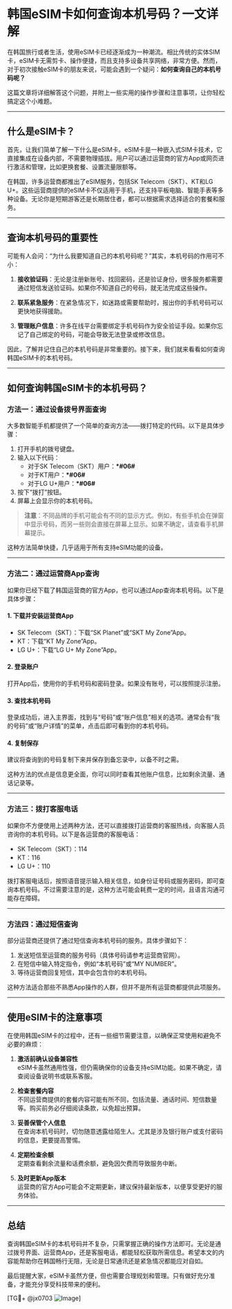 # 韩国eSIM卡如何查询本机号码？一文详解

在韩国旅行或者生活，使用eSIM卡已经逐渐成为一种潮流。相比传统的实体SIM卡，eSIM卡无需剪卡、操作便捷，而且支持多设备共享网络，非常方便。然而，对于初次接触eSIM卡的朋友来说，可能会遇到一个疑问：**如何查询自己的本机号码呢？**

这篇文章将详细解答这个问题，并附上一些实用的操作步骤和注意事项，让你轻松搞定这个小难题。

---

## 什么是eSIM卡？

首先，让我们简单了解一下什么是eSIM卡。eSIM卡是一种嵌入式SIM卡技术，它直接集成在设备内部，不需要物理插拔。用户可以通过运营商的官方App或网页进行激活和管理，比如更换套餐、设置流量限额等。

在韩国，许多运营商都推出了eSIM服务，包括SK Telecom（SKT）、KT和LG U+。这些运营商提供的eSIM卡不仅适用于手机，还支持平板电脑、智能手表等多种设备。无论你是短期游客还是长期居住者，都可以根据需求选择适合的套餐和服务。

---

## 查询本机号码的重要性

可能有人会问：“为什么我要知道自己的本机号码呢？”其实，本机号码的作用可不小：

1. **接收验证码**：无论是注册新账号、找回密码，还是验证身份，很多服务都需要通过短信发送验证码。如果你不知道自己的号码，就无法完成这些操作。
   
2. **联系紧急服务**：在紧急情况下，如迷路或需要帮助时，报出你的手机号码可以更快地获得援助。

3. **管理账户信息**：许多在线平台需要绑定手机号码作为安全验证手段。如果你忘记了自己绑定的号码，可能会导致无法登录或修改信息。

因此，了解并记住自己的本机号码是非常重要的。接下来，我们就来看看如何查询韩国eSIM卡的本机号码。

---

## 如何查询韩国eSIM卡的本机号码？

### 方法一：通过设备拨号界面查询

大多数智能手机都提供了一个简单的查询方法——拨打特定的代码。以下是具体步骤：

1. 打开手机的拨号键盘。
2. 输入以下代码：
   - 对于SK Telecom（SKT）用户：**\*#06#**
   - 对于KT用户：**\*#06#**
   - 对于LG U+用户：**\*#06#**
3. 按下“拨打”按钮。
4. 屏幕上会显示你的本机号码。

> **注意**：不同品牌的手机可能会有不同的显示方式。例如，有些手机会在弹窗中显示号码，而另一些则会直接在屏幕上显示。如果不确定，请查看手机屏幕提示。

这种方法简单快捷，几乎适用于所有支持eSIM功能的设备。

---

### 方法二：通过运营商App查询

如果你已经下载了韩国运营商的官方App，也可以通过App查询本机号码。以下是具体步骤：

#### 1. 下载并安装运营商App
- SK Telecom（SKT）：下载“SK Planet”或“SKT My Zone”App。
- KT：下载“KT My Zone”App。
- LG U+：下载“LG U+ My Zone”App。

#### 2. 登录账户
打开App后，使用你的手机号码和密码登录。如果没有账号，可以按照提示注册。

#### 3. 查找本机号码
登录成功后，进入主界面，找到与“号码”或“账户信息”相关的选项。通常会有“我的号码”或“账户详情”的菜单，点击后即可看到你的本机号码。

#### 4. 复制保存
建议将查询到的号码复制下来并保存到备忘录中，以备不时之需。

这种方法的优点是信息更全面，你可以同时查看其他账户信息，比如剩余流量、通话记录等。

---

### 方法三：拨打客服电话

如果你不方便使用上述两种方法，还可以直接拨打运营商的客服热线，向客服人员咨询你的本机号码。以下是各运营商的客服电话：

- SK Telecom（SKT）：114
- KT：116
- LG U+：110

拨打客服电话后，按照语音提示输入相关信息，如身份证号码或服务密码，即可查询本机号码。不过需要注意的是，这种方法可能会耗费一定的时间，且语言沟通可能存在障碍。

---

### 方法四：通过短信查询

部分运营商还提供了通过短信查询本机号码的服务。具体步骤如下：

1. 发送短信至运营商的服务号码（具体号码请参考运营商官网）。
2. 在短信中输入特定指令，例如“本机号码”或“MY NUMBER”。
3. 等待运营商回复短信，其中会包含你的本机号码。

这种方法适合那些不熟悉App操作的人群，但并不是所有运营商都提供此项服务。

---

## 使用eSIM卡的注意事项

在使用韩国eSIM卡的过程中，还有一些细节需要注意，以确保正常使用和避免不必要的麻烦：

1. **激活前确认设备兼容性**  
   eSIM卡虽然通用性强，但仍需确保你的设备支持eSIM功能。如果不确定，请查阅设备说明书或联系客服。

2. **检查套餐内容**  
   不同运营商提供的套餐内容可能有所不同，包括流量、通话时间、短信数量等。购买前务必仔细阅读条款，以免超出预算。

3. **妥善保管个人信息**  
   在查询本机号码时，切勿随意透露给陌生人。尤其是涉及银行账户或支付密码的信息，更要提高警惕。

4. **定期检查余额**  
   定期查看剩余流量和话费余额，避免因欠费而导致服务中断。

5. **及时更新App版本**  
   运营商的官方App可能会不定期更新，建议保持最新版本，以便享受更好的服务体验。

---

## 总结

查询韩国eSIM卡的本机号码并不复杂，只需掌握正确的操作方法即可。无论是通过拨号界面、运营商App，还是客服电话，都能轻松获取所需信息。希望本文的内容能帮助你在韩国畅行无阻，无论是日常通讯还是紧急情况都能应对自如。

最后提醒大家，eSIM卡虽然方便，但也需要合理规划和管理。只有做好充分准备，才能充分享受科技带来的便利。

[TG💪+ @jx0703 ![Image](https://github.com/user-attachments/assets/dbca1d08-cadb-493c-b0ec-ad6f7a83f270)]